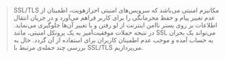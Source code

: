 > SSL/TLS مکانیزم امنیتی‌ می‌باشد که سرویس‌های امنیتی احراز‌هویت، اطمینان از عدم تغییر پیام و حفظ محرمانگی را برای کاربر فراهم می‌آورد و در جریان انتقال اطلاعات بر روی بستر نا‌امن اینترنت از لو رفتن و یا تغییر آن‌ها جلوگیری می‌نماید. در نتیجه حملات موفقیت‌آمیز به یک پروتکل امنیتی، مانند SSL می‌تواند یک بحران به حساب آمده و موجب عدم اطمینان کاربران برای استفاده از آن گردد.
حال به بررسی چند حمله‌ی مرتبط با SSL/TLS می‌پردازیم.
